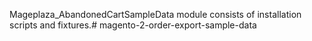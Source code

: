 Mageplaza_AbandonedCartSampleData module consists of installation scripts and fixtures.# magento-2-order-export-sample-data
